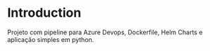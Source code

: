 # Introduction 
Projeto com pipeline para Azure Devops, Dockerfile, Helm Charts e aplicação simples em python.

